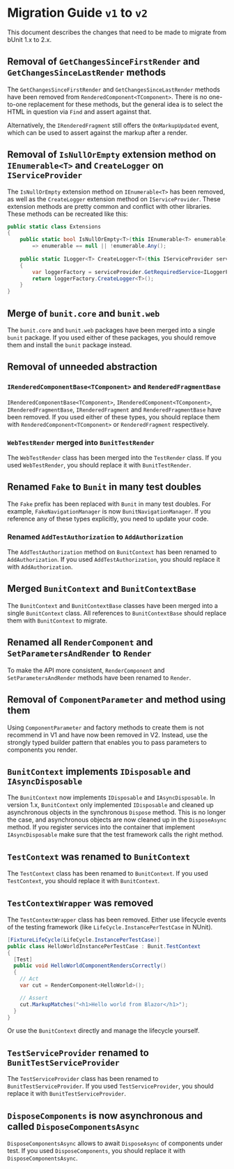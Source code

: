 # Migration Guide `v1` to `v2`
This document describes the changes that need to be made to migrate from bUnit 1.x to 2.x.

## Removal of `GetChangesSinceFirstRender` and `GetChangesSinceLastRender` methods
The `GetChangesSinceFirstRender` and `GetChangesSinceLastRender` methods have been removed from `RenderedComponent<TComponent>`. There is no one-to-one replacement for these methods, but the general idea is to select the HTML in question via `Find` and assert against that.

Alternatively, the `IRenderedFragment` still offers the `OnMarkupUpdated` event, which can be used to assert against the markup after a render.

## Removal of `IsNullOrEmpty` extension method on `IEnumerable<T>` and `CreateLogger` on `IServiceProvider`
The `IsNullOrEmpty` extension method on `IEnumerable<T>` has been removed, as well as the `CreateLogger` extension method on `IServiceProvider`. These extension methods are pretty common and conflict with other libraries. These methods can be recreated like this:

```csharp
public static class Extensions
{
    public static bool IsNullOrEmpty<T>(this IEnumerable<T> enumerable)
        => enumerable == null || !enumerable.Any();
    
    public static ILogger<T> CreateLogger<T>(this IServiceProvider serviceProvider)
    {
        var loggerFactory = serviceProvider.GetRequiredService<ILoggerFactory>() ?? NullLoggerFactory.Instance;
        return loggerFactory.CreateLogger<T>();
    }
}
```

## Merge of `bunit.core` and `bunit.web`
The `bunit.core` and `bunit.web` packages have been merged into a single `bunit` package. If you used either of these packages, you should remove them and install the `bunit` package instead.

## Removal of unneeded abstraction

### `IRenderedComponentBase<TComponent>` and `RenderedFragmentBase`
`IRenderedComponentBase<TComponent>`, `IRenderedComponent<TComponent>`, `IRenderedFragmentBase`, `IRenderedFragment` and `RenderedFragmentBase` have been removed.
If you used either of these types, you should replace them with `RenderedComponent<TComponent>` or `RenderedFragment` respectively.

### `WebTestRender` merged into `BunitTestRender`
The `WebTestRender` class has been merged into the `TestRender` class. If you used `WebTestRender`, you should replace it with `BunitTestRender`.

## Renamed `Fake` to `Bunit` in many test doubles
The `Fake` prefix has been replaced with `Bunit` in many test doubles. For example, `FakeNavigationManager` is now `BunitNavigationManager`. If you reference any of these types explicitly, you need to update your code.

### Renamed `AddTestAuthorization` to `AddAuthorization`
The `AddTestAuthorization` method on `BunitContext` has been renamed to `AddAuthorization`. If you used `AddTestAuthorization`, you should replace it with `AddAuthorization`.

## Merged `BunitContext` and `BunitContextBase`
The `BunitContext` and `BunitContextBase` classes have been merged into a single `BunitContext` class. All references to `BunitContextBase` should replace them with `BunitContext` to migrate.

## Renamed all `RenderComponent` and `SetParametersAndRender` to `Render`
To make the API more consistent, `RenderComponent` and `SetParametersAndRender` methods have been renamed to `Render`.

## Removal of `ComponentParameter` and method using them
Using `ComponentParameter` and factory methods to create them is not recommend in V1 and have now been removed in V2. Instead, use the strongly typed builder pattern that enables you to pass parameters to components you render.

## `BunitContext` implements `IDisposable` and `IAsyncDisposable`
The `BunitContext` now implements `IDisposable` and `IAsyncDisposable`. In version 1.x, `BunitContext` only implemented `IDisposable` and cleaned up asynchronous objects in the synchronous `Dispose` method. This is no longer the case, and asynchronous objects are now cleaned up in the `DisposeAsync` method.
If you register services into the container that implement `IAsyncDisposable` make sure that the test framework calls the right method.

## `TestContext` was renamed to `BunitContext`
The `TestContext` class has been renamed to `BunitContext`. If you used `TestContext`, you should replace it with `BunitContext`.

## `TestContextWrapper` was removed
The `TestContextWrapper` class has been removed. Either use lifecycle events of the testing framework (like `LifeCycle.InstancePerTestCase` in NUnit).
```csharp
[FixtureLifeCycle(LifeCycle.InstancePerTestCase)]
public class HelloWorldInstancePerTestCase : Bunit.TestContext
{
  [Test]
  public void HelloWorldComponentRendersCorrectly()
  {
    // Act
    var cut = RenderComponent<HelloWorld>();

    // Assert
    cut.MarkupMatches("<h1>Hello world from Blazor</h1>");
  }
}
```

Or use the `BunitContext` directly and manage the lifecycle yourself.

## `TestServiceProvider` renamed to `BunitTestServiceProvider`
The `TestServiceProvider` class has been renamed to `BunitTestServiceProvider`. If you used `TestServiceProvider`, you should replace it with `BunitTestServiceProvider`.

## `DisposeComponents` is now asynchronous and called `DisposeComponentsAsync`
`DisposeComponentsAsync` allows to await `DisposeAsync` of components under test. If you used `DisposeComponents`, you should replace it with `DisposeComponentsAsync`.
